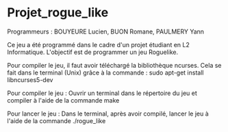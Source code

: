 # Projet_rogue_like

Programmeurs :
  BOUYEURE Lucien,
  BUON Romane,
  PAULMERY Yann
 
Ce jeu a été programmé dans le cadre d'un projet étudiant en L2 Informatique.
L'objectif est de programmer un jeu Roguelike.

Pour compiler le jeu, il faut avoir téléchargé la bibliothèque ncurses. Cela se fait dans le terminal (Unix) grâce à la commande :
  sudo apt-get install libncurses5-dev

Pour compiler le jeu :
Ouvrir un terminal dans le répertoire du jeu et compiler à l'aide de la commande make

Pour lancer le jeu :
Dans le terminal, après avoir compilé, lancer le jeu à l'aide de la commande ./rogue_like
